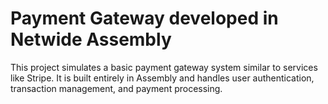 # Payment Gateway developed in Netwide Assembly

This project simulates a basic payment gateway system similar to services like Stripe. It is built entirely in Assembly and handles user authentication, transaction management, and payment processing.



